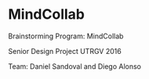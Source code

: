 # MindCollab

Brainstorming Program: MindCollab

Senior Design Project UTRGV 2016

Team: Daniel Sandoval and Diego Alonso 
